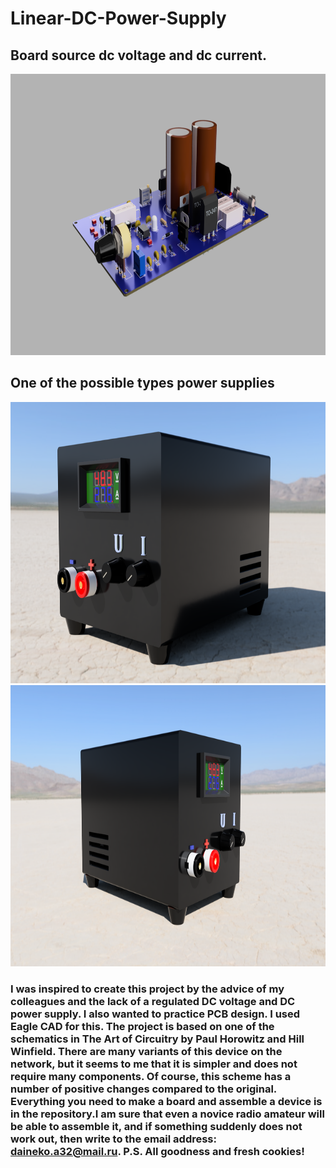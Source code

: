 # Linear-DC-Power-Supply
##  Board source dc voltage and dc current.   
<img src=ImageModel/Power_block_board.png width="750" height="450"> 

## One of the possible types power supplies
<img src=ImageModel/Liner_power_block_v1.0.png width="750" height="450"> 
<img src=ImageModel/Liner_power_block_v2.PNG width="750" height="450">

### I was inspired to create this project by the advice of my colleagues and the lack of a regulated DC voltage and DC power supply. I also wanted to practice PCB design. I used Eagle CAD for this. The project is based on one of the schematics in The Art of Circuitry by Paul Horowitz and Hill Winfield. There are many variants of this device on the network, but it seems to me that it is simpler and does not require many components. Of course, this scheme has a number of positive changes compared to the original. Everything you need to make a board and assemble a device is in the repository.I am sure that even a novice radio amateur will be able to assemble it, and if something suddenly does not work out, then write to the email address: daineko.a32@mail.ru.    P.S. All goodness and fresh cookies!

